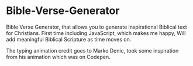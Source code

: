 # Bible-Verse-Generator
Bible Verse Generator, that allows you to generate inspirational Biblical text for Christians. First time including JavaScript, which makes me happy, Will add meaningful Biblical Scripture as time moves on.

The typing animation credit goes to Marko Denic, took some inspiration from his animation which was on Codepen.
